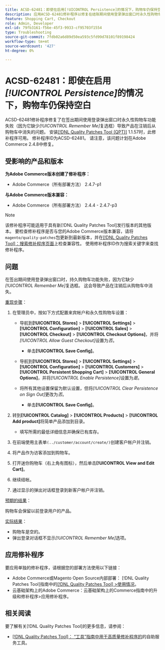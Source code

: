 ```yaml
---
title: ACSD-62481：即使在启用[!UICONTROL Persistence]的情况下，购物车仍保持空白
description: 应用ACSD-62481修补程序以修复在结账期间使用登录弹出窗口时永久性购物车功能失败的Adobe Commerce问题。
feature: Shopping Cart, Checkout
role: Admin, Developer
exl-id: 79fb3161-f56e-45f3-9933-cf95703f1554
type: Troubleshooting
source-git-commit: 7fdb02a6d89d50ea593c5fd99d78101f89198424
workflow-type: tm+mt
source-wordcount: '427'
ht-degree: 0%

---
```


# ACSD-62481：即使在启用&#x200B;*[!UICONTROL Persistence]*&#x200B;的情况下，购物车仍保持空白

ACSD-62481修补程序修复了在签出期间使用登录弹出窗口时永久性购物车功能失败（因为它缺少&#x200B;*[!UICONTROL Remember Me]*&#x200B;复选框）导致产品在注销后从购物车中消失的问题。 安装[[!DNL Quality Patches Tool (QPT)]](/help/tools/quality-patches-tool/quality-patches-tool-to-self-serve-quality-patches.md) 1.1.57时，此修补程序可用。 修补程序ID为ACSD-62481。 请注意，该问题计划在Adobe Commerce 2.4.8中修复。

## 受影响的产品和版本

**为Adobe Commerce版本创建了修补程序：**

* Adobe Commerce（所有部署方法） 2.4.7-p1

**与Adobe Commerce版本兼容：**

* Adobe Commerce（所有部署方法） 2.4.4 - 2.4.7-p3

>[!NOTE]
>
>该修补程序可能适用于具有新[!DNL Quality Patches Tool]发行版本的其他版本。 要检查修补程序是否与您的Adobe Commerce版本兼容，请将`magento/quality-patches`包更新到最新版本，并在[[!DNL Quality Patches Tool]：搜索修补程序页面](https://experienceleague.adobe.com/tools/commerce-quality-patches/index.html)上检查兼容性。 使用修补程序ID作为搜索关键字来查找修补程序。

## 问题

在签出期间使用登录弹出窗口时，持久购物车功能失败，因为它缺少&#x200B;*[!UICONTROL Remember Me]*&#x200B;复选框。 这会导致产品在注销后从购物车中消失。

<u>重现步骤</u>：

1. 在管理员中，按如下方式配置来宾帐户和永久性购物车设置：

   * 导航到&#x200B;**[!UICONTROL Stores]** > **[!UICONTROL Settings]** > **[!UICONTROL Configuration]** > **[!UICONTROL Sales]** > **[!UICONTROL Checkout]** > **[!UICONTROL Checkout Options]**，并将&#x200B;*[!UICONTROL Allow Guest Checkout]*&#x200B;设置为&#x200B;*否*。

      * 单击&#x200B;**[!UICONTROL Save Config]**。

   * 导航到&#x200B;**[!UICONTROL Stores]** > **[!UICONTROL Settings]** > **[!UICONTROL Configuration]** > **[!UICONTROL Customers]** > **[!UICONTROL Persistent Shopping Cart]** > **[!UICONTROL General Options]**，并将&#x200B;*[!UICONTROL Enable Persistence]*&#x200B;设置为&#x200B;*是*。
   * 将所有其他设置保留为默认设置，但将&#x200B;*[!UICONTROL Clear Persistence on Sign Out]*&#x200B;更改为&#x200B;*否*。

      * 单击&#x200B;**[!UICONTROL Save Config]**。

1. 转到&#x200B;**[!UICONTROL Catalog]** > **[!UICONTROL Products]** > **[!UICONTROL Add product]**&#x200B;将简单产品添加到目录。

   * 填写所需的最低详细信息并确保已有库存。

1. 在前端使用主表单`(../customer/account/create/)`创建客户帐户并注销。
1. 将产品作为访客添加到购物车。
1. 打开迷你购物车（右上角有图标），然后单击&#x200B;**[!UICONTROL View and Edit Cart]**。
1. 继续结帐。
1. 通过显示的弹出对话框登录到新客户帐户并注销。

<u>预期的结果</u>：

购物车会保留以前登录用户的产品。

<u>实际结果</u>：

* 购物车是空的。
* 弹出登录对话框不显示&#x200B;*[!UICONTROL Remember Me]*&#x200B;选项。

## 应用修补程序

要应用单独的修补程序，请根据您的部署方法使用以下链接：

* Adobe Commerce或Magento Open Source内部部署： [!DNL Quality Patches Tool]指南中的[[!DNL Quality Patches Tool] >使用情况](/help/tools/quality-patches-tool/usage.md)。
* 云基础架构上的Adobe Commerce：云基础架构上的Commerce指南中的升级和修补程序>应用修补程序。

## 相关阅读

要了解有关[!DNL Quality Patches Tool]的更多信息，请参阅：

* [[!DNL Quality Patches Tool]： “工具”指南中用于高质量修补程序的](/help/tools/quality-patches-tool/quality-patches-tool-to-self-serve-quality-patches.md)的自助服务工具。
